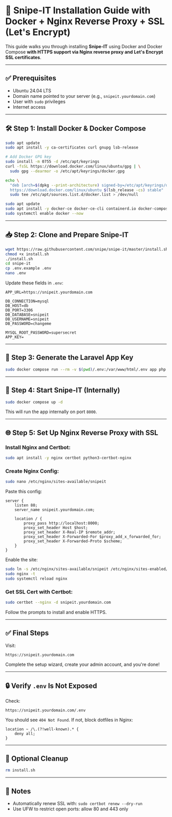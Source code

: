 # 🧾 Snipe-IT Installation Guide with Docker + Nginx Reverse Proxy + SSL (Let's Encrypt)

This guide walks you through installing **Snipe-IT** using Docker and Docker Compose **with HTTPS support via Nginx reverse proxy and Let's Encrypt SSL certificates**.

---

## ✅ Prerequisites

- Ubuntu 24.04 LTS
- Domain name pointed to your server (e.g., `snipeit.yourdomain.com`)
- User with `sudo` privileges
- Internet access

---

## 🛠️ Step 1: Install Docker & Docker Compose

```bash
sudo apt update
sudo apt install -y ca-certificates curl gnupg lsb-release

# Add Docker GPG key
sudo install -m 0755 -d /etc/apt/keyrings
curl -fsSL https://download.docker.com/linux/ubuntu/gpg | \
  sudo gpg --dearmor -o /etc/apt/keyrings/docker.gpg

echo \
  "deb [arch=$(dpkg --print-architecture) signed-by=/etc/apt/keyrings/docker.gpg] \
  https://download.docker.com/linux/ubuntu $(lsb_release -cs) stable" | \
  sudo tee /etc/apt/sources.list.d/docker.list > /dev/null

sudo apt update
sudo apt install -y docker-ce docker-ce-cli containerd.io docker-compose-plugin
sudo systemctl enable docker --now
```

---

## 📥 Step 2: Clone and Prepare Snipe-IT

```bash
wget https://raw.githubusercontent.com/snipe/snipe-it/master/install.sh
chmod +x install.sh
./install.sh
cd snipe-it
cp .env.example .env
nano .env
```

Update these fields in `.env`:

```env
APP_URL=https://snipeit.yourdomain.com

DB_CONNECTION=mysql
DB_HOST=db
DB_PORT=3306
DB_DATABASE=snipeit
DB_USERNAME=snipeit
DB_PASSWORD=changeme

MYSQL_ROOT_PASSWORD=supersecret
APP_KEY=
```

---

## 🔐 Step 3: Generate the Laravel App Key

```bash
sudo docker compose run --rm -v $(pwd)/.env:/var/www/html/.env app php artisan key:generate
```

---

## 🚀 Step 4: Start Snipe-IT (Internally)

```bash
sudo docker compose up -d
```

This will run the app internally on port `8000`.

---

## 🌐 Step 5: Set Up Nginx Reverse Proxy with SSL

### Install Nginx and Certbot:
```bash
sudo apt install -y nginx certbot python3-certbot-nginx
```

### Create Nginx Config:
```bash
sudo nano /etc/nginx/sites-available/snipeit
```

Paste this config:

```nginx
server {
    listen 80;
    server_name snipeit.yourdomain.com;

    location / {
        proxy_pass http://localhost:8000;
        proxy_set_header Host $host;
        proxy_set_header X-Real-IP $remote_addr;
        proxy_set_header X-Forwarded-For $proxy_add_x_forwarded_for;
        proxy_set_header X-Forwarded-Proto $scheme;
    }
}
```

Enable the site:
```bash
sudo ln -s /etc/nginx/sites-available/snipeit /etc/nginx/sites-enabled/
sudo nginx -t
sudo systemctl reload nginx
```

### Get SSL Cert with Certbot:
```bash
sudo certbot --nginx -d snipeit.yourdomain.com
```

Follow the prompts to install and enable HTTPS.

---

## ✅ Final Steps

Visit:
```
https://snipeit.yourdomain.com
```

Complete the setup wizard, create your admin account, and you're done!

---

## 🔒 Verify `.env` Is Not Exposed

Check:
```
https://snipeit.yourdomain.com/.env
```

You should see `404 Not Found`. If not, block dotfiles in Nginx:

```nginx
location ~ /\.(?!well-known).* {
    deny all;
}
```

---

## 🧼 Optional Cleanup

```bash
rm install.sh
```

---

## 📎 Notes

- Automatically renew SSL with: `sudo certbot renew --dry-run`
- Use UFW to restrict open ports: allow 80 and 443 only

